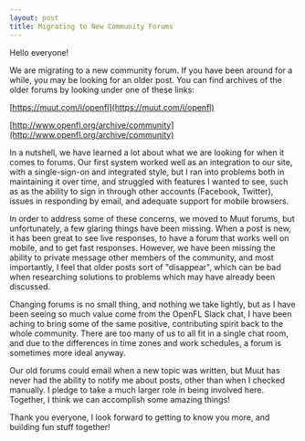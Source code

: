 ```yaml
---
layout: post
title: Migrating to New Community Forums
---
```


Hello everyone!

We are migrating to a new community forum. If you have been around for a while, you may be looking for an older post. You can find archives of the older forums by looking under one of these links:

[https://muut.com/i/openfl](https://muut.com/i/openfl)

[http://www.openfl.org/archive/community](http://www.openfl.org/archive/community)

In a nutshell, we have learned a lot about what we are looking for when it comes to forums. Our first system worked well as an integration to our site, with a single-sign-on and integrated style, but I ran into problems both in maintaining it over time, and struggled with features I wanted to see, such as as the ability to sign in through other accounts (Facebook, Twitter), issues in responding by email, and adequate support for mobile browsers.

In order to address some of these concerns, we moved to Muut forums, but unfortunately, a few glaring things have been missing. When a post is new, it has been great to see live responses, to have a forum that works well on mobile, and to get fast responses. However, we have been missing the ability to private message other members of the community, and most importantly, I feel that older posts sort of "disappear", which can be bad when researching solutions to problems which may have already been discussed.

Changing forums is no small thing, and nothing we take lightly, but as I have been seeing so much value come from the OpenFL Slack chat, I have been aching to bring some of the same positive, contributing spirit back to the whole community. There are too many of us to all fit in a single chat room, and due to the differences in time zones and work schedules, a forum is sometimes more ideal anyway.

Our old forums could email when a new topic was written, but Muut has never had the ability to notify me about posts, other than when I checked manually. I pledge to take a much larger role in being involved here. Together, I think we can accomplish some amazing things!

Thank you everyone, I look forward to getting to know you more, and building fun stuff together!